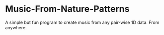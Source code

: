 # Music-From-Nature-Patterns
A simple but fun program to create music from any pair-wise 1D data. From anywhere.

